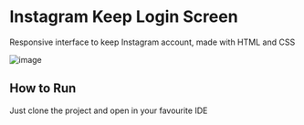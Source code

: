 <h1>Instagram Keep Login Screen</h1>
<p>Responsive interface to keep Instagram account, made with HTML and CSS</p>


![image](https://user-images.githubusercontent.com/86252346/173678208-c720ca37-c815-404e-8be9-d2705af28be6.png)


<h2>How to Run</h2>
<p>Just clone the project and open in your favourite IDE</p>
